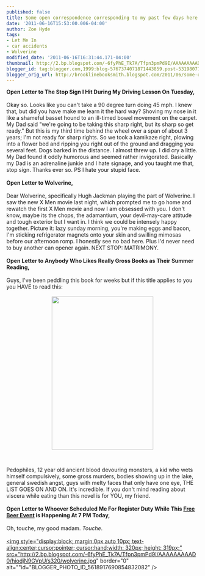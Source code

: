 ```yaml
---
published: false
title: Some open correspondence corresponding to my past few days here on Planet Earth.
date: '2011-06-16T15:53:00.006-04:00'
author: Zoe Hyde
tags:
- Let Me In
- car accidents
- Wolverine
modified_date: '2011-06-16T16:31:44.171-04:00'
thumbnail: http://2.bp.blogspot.com/-6fyPhE_Tk7A/Tfpn3pmPd9I/AAAAAAAAAD0/hiodjN9GVpU/s72-c/wolverine.jpg
blogger_id: tag:blogger.com,1999:blog-5767374071871443859.post-5319807772761077973
blogger_orig_url: http://brooklinebooksmith.blogspot.com/2011/06/some-open-correspondence-corresponding.html
---
```


<b>Open Letter to The Stop Sign I Hit During My Driving Lesson On Tuesday,</b><br /><br />Okay so. Looks like you can't take a 90 degree turn doing 45 mph. I knew that, but did you have make me learn it the hard way? Shoving my nose in it like a shameful basset hound to an ill-timed bowel movement on the carpet. My Dad said "we're going to be taking this sharp right, but its sharp so get ready." But this is my third time behind the wheel over a span of about 3 years; I'm not ready for sharp rights. So we took a kamikaze right, plowing into a flower bed and ripping you right out of the ground and dragging you several feet. Dogs barked in the distance. I almost threw up. I did cry a little. My Dad found it oddly humorous and seemed rather invigorated. Basically my Dad is an adrenaline junkie and I hate signage, and you taught me that, stop sign. Thanks ever so. PS I hate your stupid face.<br /><br /><b>Open Letter to Wolverine,</b><br /><br />Dear Wolverine, specifically Hugh Jackman playing the part of Wolverine. I saw the new X Men movie last night, which prompted me to go home and rewatch the first X Men movie and now I am obsessed with you. I don't know, maybe its the chops, the adamantium, your devil-may-care attitude and tough exterior but I want in. I think we could be intensely happy together. Picture it: lazy sunday morning, you're making eggs and bacon, I'm sticking refrigerator magnets onto your skin and swilling mimosas before our afternoon romp. I honestly see no bad here. Plus I'd never need to buy another can opener again. NEXT STOP: MATRIMONY.<br /><br /><b>Open Letter to Anybody Who Likes Really Gross Books as Their Summer Reading,</b><br /><br />Guys, I've been peddling this book for weeks but if this title applies to you you HAVE to read this:<br /><br /><a href="http://www.hammerfilms.com/uploads/cache/00000/00000514/00000514-266x401.jpeg?v=1"><img style="display:block; margin:0px auto 10px; text-align:center;cursor:pointer; cursor:hand;width: 266px; height: 401px;" src="http://www.hammerfilms.com/uploads/cache/00000/00000514/00000514-266x401.jpeg?v=1" border="0" alt="" /></a><br /><br />Pedophiles, 12 year old ancient blood devouring monsters, a kid who wets himself compulsively, some gross murders, bodies showing up in the lake, general swedish angst, guys with melty faces that only have one eye, THE LIST GOES ON AND ON. It's incredible. If you don't mind reading about viscera while eating than this novel is for YOU, my friend.<br /><br /><b>Open Letter to Whoever Scheduled Me For Register Duty While This <a href="http://www.brooklinebooksmith-shop.com/free-beer-tour">Free Beer Event</a> is Happening At 7 PM Today, </b><br /><br />Oh, touche, my good madam. <i>Touche</i>.<br /><br /><a href="http://2.bp.blogspot.com/-6fyPhE_Tk7A/Tfpn3pmPd9I/AAAAAAAAAD0/hiodjN9GVpU/s1600/wolverine.jpg"><img style="display:block; margin:0px auto 10px; text-align:center;cursor:pointer; cursor:hand;width: 320px; height: 319px;" src="http://2.bp.blogspot.com/-6fyPhE_Tk7A/Tfpn3pmPd9I/AAAAAAAAAD0/hiodjN9GVpU/s320/wolverine.jpg" border="0" alt=""id="BLOGGER_PHOTO_ID_5618917690854832082" /></a>